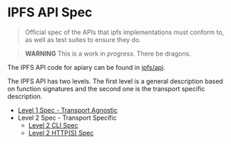 # IPFS API Spec

> Official spec of the APIs that ipfs implementations must conform to, as well as test suites to ensure they do.

> **WARNING** This is a work in *progress*. There be dragons.

The IPFS API code for apiary can be found in [ipfs/api](//github.com/ipfs/api).

The IPFS API has two levels. The first level is a general description based on function signatures and the second one is the transport specific description.

* [Level 1 Spec - Transport Agnostic](level1.md)
* Level 2 Spec - Transport Specific
  * [Level 2 CLI Spec](level2/cli.md)
  * [Level 2 HTTP(S) Spec](level2/http.md)
